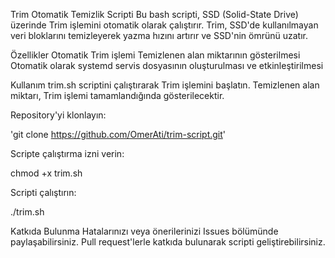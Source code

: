 Trim Otomatik Temizlik Scripti
Bu bash scripti, SSD (Solid-State Drive) üzerinde Trim işlemini otomatik olarak çalıştırır. Trim, SSD'de kullanılmayan veri bloklarını temizleyerek yazma hızını artırır ve SSD'nin ömrünü uzatır.

Özellikler
Otomatik Trim işlemi
Temizlenen alan miktarının gösterilmesi
Otomatik olarak systemd servis dosyasının oluşturulması ve etkinleştirilmesi

Kullanım
trim.sh scriptini çalıştırarak Trim işlemini başlatın.
Temizlenen alan miktarı, Trim işlemi tamamlandığında gösterilecektir.

Repository'yi klonlayın:

'git clone https://github.com/OmerAti/trim-script.git'

Scripte çalıştırma izni verin:

chmod +x trim.sh

Scripti çalıştırın:

./trim.sh

Katkıda Bulunma
Hatalarınızı veya önerilerinizi Issues bölümünde paylaşabilirsiniz.
Pull request'lerle katkıda bulunarak scripti geliştirebilirsiniz.
